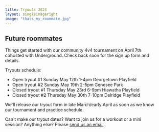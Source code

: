 ```yaml
---
title: Tryouts 2024
layout: singleimageright
image: "thats_my_roommate.jpg"
---
```


## Future roommates

Things get started with our community 4v4 tournament on April 7th
cohosted with Underground. Check back soon for the sign up form and details.

Tryouts schedule:
- Open tryout #1 Sunday May 12th 1-4pm Georgetown Playfield
- Open tryout #2 Sunday May 19th 2-5pm Genesee Park
- Closed tryout #1 Thursday May 23rd 6-9pm Hiawatha Playfield
- Closed tryout #2 Thursday May 30th 7-10pm Delridge Playfield

We'll release our tryout form in late March/early April as soon as
we know our tournament and practice schedule.

Can't make our tryout dates? Want to join us for a workout or a mini
session? Anything else? Please [send us an email](/contact).
